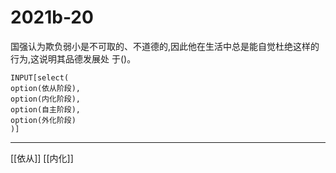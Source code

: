 # 2021b-20
国强认为欺负弱小是不可取的、不道德的,因此他在生活中总是能自觉杜绝这样的行为,这说明其品德发展处
于()。
```meta-bind
INPUT[select(
option(依从阶段),
option(内化阶段),
option(自主阶段),
option(外化阶段)
)]
```

---

[[依从]]
[[内化]]
